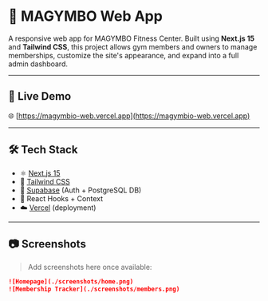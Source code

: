 # 💪 MAGYMBO Web App

A responsive web app for MAGYMBO Fitness Center. Built using **Next.js 15** and **Tailwind CSS**, this project allows gym members and owners to manage memberships, customize the site's appearance, and expand into a full admin dashboard.

---

## 🚀 Live Demo

🌐 [https://magymbio-web.vercel.app](https://magymbio-web.vercel.app)

---

## 🛠️ Tech Stack

- ⚛️ [Next.js 15](https://nextjs.org/)
- 🎨 [Tailwind CSS](https://tailwindcss.com/)
- 🧰 [Supabase](https://supabase.com/) (Auth + PostgreSQL DB)
- 🔐 React Hooks + Context
- ☁️ [Vercel](https://vercel.com/) (deployment)

---

## 📷 Screenshots

> Add screenshots here once available:
```md
![Homepage](./screenshots/home.png)
![Membership Tracker](./screenshots/members.png)
